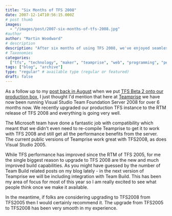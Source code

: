```yaml
---
title: "Six Months of TFS 2008"
date: 2007-12-14T10:56:15.000Z
# post thumb
images:
  - "/images/post/2007-six-months-of-tfs-2008.jpg"
#author
author: "Martin Woodward"
# description
description: "After six months of using TFS 2008, we've enjoyed seamless performance and impressive build capabilities, making the upgrade from TFS 2005."
# Taxonomies
categories:
  ["tfs", "technology", "maker", "teamprise", "web", "programming", "personal"]
tags: ["blog", "archive"]
type: "regular" # available type (regular or featured)
draft: false
---
```


As a follow up to my [post back in August](http://www.woodwardweb.com/teamprise/000376.html) when we put [TFS Beta 2 onto our production box](http://www.woodwardweb.com/teamprise/000376.html), I just thought I'd mention that here at [Teamprise](http://www.teamprise.com) we have now been running Visual Studio Team Foundation Server 2008 for over 6 months now. We recently upgraded our production TFS instance to the RTM release of TFS 2008 and everything is going very well.

The Microsoft team have done a fantastic job with compatibility which meant that we didn't even need to re-compile Teamprise to get it to work with TFS 2008 and still get all the performance benefits from the server. The current public versions of Teamprise work great with TFS2008, as does Visual Studio 2005.

While TFS performance has improved since the RTM of TFS 2005, for me the single biggest reason to upgrade to TFS 2008 are the new and much improved build capabilities. As you might have guessed by the number of Team Build related posts on my blog lately - in the next version of Teamprise we will be including integration with Team Build. This has been my area of focus for most of this year so I am really excited to see what people think once we make it available.

In the meantime, if folks are considering upgrading to TFS2008 from TFS2005 then I would certainly recommend it. The upgrade from TFS2005 to TFS2008 has been very smooth in my experience.
